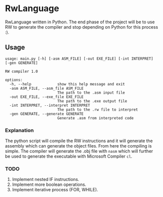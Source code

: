 # RwLanguage
RwLanguage written in Python.
The end phase of the project will be to use RW to generate the compiler and stop depending on Python for this process :).

## Usage

```
usage: main.py [-h] [-asm ASM_FILE] [-out EXE_FILE] [-int INTERPRET] [-gen GENERATE]

RW compiler 1.0

options:
  -h, --help            show this help message and exit
  -asm ASM_FILE, --asm_file ASM_FILE
                        The path to the .asm input file
  -out EXE_FILE, --exe_file EXE_FILE
                        The path to the .exe output file
  -int INTERPRET, --interpret INTERPRET
                        The path to the .rw file to interpret
  -gen GENERATE, --generate GENERATE
                        Generate .asm from interpreted code
```

### Explanation
The python script will compile the RW instructions and it will generate the assembly which can generate the object files.
From here the compiling is simple. The compiler will generate the .obj file with `nasm` which will further be used to generate the executable with Microsoft Compiler `cl`.

### TODO
1. Implement nested IF instructions.
2. Implement more boolean operations.
3. Implement iterative process (FOR, WHILE).
